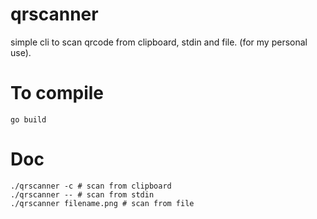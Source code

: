 # qrscanner

simple cli to scan qrcode from clipboard, stdin and file. (for my personal use).


# To compile

```
go build 
```

# Doc

```
./qrscanner -c # scan from clipboard
./qrscanner -- # scan from stdin
./qrscanner filename.png # scan from file

```
